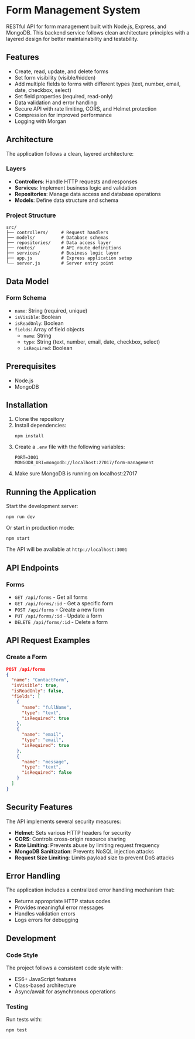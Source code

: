 # Form Management System

RESTful API for form management built with Node.js, Express, and MongoDB. This backend service follows clean architecture principles with a layered design for better maintainability and testability.

## Features

- Create, read, update, and delete forms
- Set form visibility (visible/hidden)
- Add multiple fields to forms with different types (text, number, email, date, checkbox, select)
- Set field properties (required, read-only)
- Data validation and error handling
- Secure API with rate limiting, CORS, and Helmet protection
- Compression for improved performance
- Logging with Morgan

## Architecture

The application follows a clean, layered architecture:

### Layers
- **Controllers**: Handle HTTP requests and responses
- **Services**: Implement business logic and validation
- **Repositories**: Manage data access and database operations
- **Models**: Define data structure and schema

### Project Structure
```
src/
├── controllers/     # Request handlers
├── models/          # Database schemas
├── repositories/    # Data access layer
├── routes/          # API route definitions
├── services/        # Business logic layer
├── app.js           # Express application setup
└── server.js        # Server entry point
```

## Data Model

### Form Schema
- `name`: String (required, unique)
- `isVisible`: Boolean
- `isReadOnly`: Boolean
- `fields`: Array of field objects
  - `name`: String
  - `type`: String (text, number, email, date, checkbox, select)
  - `isRequired`: Boolean

## Prerequisites

- Node.js
- MongoDB

## Installation

1. Clone the repository
2. Install dependencies:
   ```
   npm install
   ```
3. Create a `.env` file with the following variables:
   ```
   PORT=3001
   MONGODB_URI=mongodb://localhost:27017/form-management
   ```
4. Make sure MongoDB is running on localhost:27017

## Running the Application

Start the development server:
```
npm run dev
```

Or start in production mode:
```
npm start
```

The API will be available at `http://localhost:3001`

## API Endpoints

### Forms
- `GET /api/forms` - Get all forms
- `GET /api/forms/:id` - Get a specific form
- `POST /api/forms` - Create a new form
- `PUT /api/forms/:id` - Update a form
- `DELETE /api/forms/:id` - Delete a form

## API Request Examples

### Create a Form
```json
POST /api/forms
{
  "name": "ContactForm",
  "isVisible": true,
  "isReadOnly": false,
  "fields": [
    {
      "name": "fullName",
      "type": "text",
      "isRequired": true
    },
    {
      "name": "email",
      "type": "email",
      "isRequired": true
    },
    {
      "name": "message",
      "type": "text",
      "isRequired": false
    }
  ]
}
```

## Security Features

The API implements several security measures:
- **Helmet**: Sets various HTTP headers for security
- **CORS**: Controls cross-origin resource sharing
- **Rate Limiting**: Prevents abuse by limiting request frequency
- **MongoDB Sanitization**: Prevents NoSQL injection attacks
- **Request Size Limiting**: Limits payload size to prevent DoS attacks

## Error Handling

The application includes a centralized error handling mechanism that:
- Returns appropriate HTTP status codes
- Provides meaningful error messages
- Handles validation errors
- Logs errors for debugging

## Development

### Code Style
The project follows a consistent code style with:
- ES6+ JavaScript features
- Class-based architecture
- Async/await for asynchronous operations

### Testing
Run tests with:
```
npm test
```